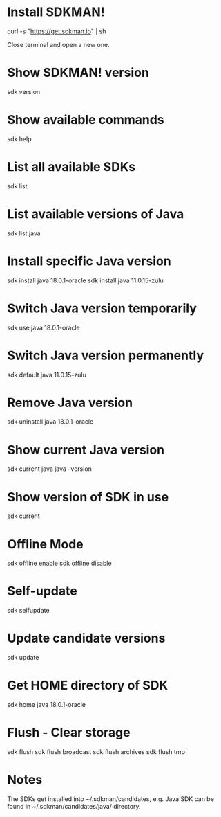 # Install SDKMAN!
curl -s "https://get.sdkman.io" | sh

Close terminal and open a new one.

# Show SDKMAN! version
sdk version

# Show available commands
sdk help

# List all available SDKs
sdk list

# List available versions of Java
sdk list java

# Install specific Java version
sdk install java 18.0.1-oracle
sdk install java 11.0.15-zulu

# Switch Java version temporarily
sdk use java 18.0.1-oracle

# Switch Java version permanently
sdk default java 11.0.15-zulu

# Remove Java version
sdk uninstall java 18.0.1-oracle

# Show current Java version
sdk current java
java -version

# Show version of SDK in use
sdk current

# Offline Mode
sdk offline enable
sdk offline disable

# Self-update
sdk selfupdate

# Update candidate versions
sdk update

# Get HOME directory of SDK
sdk home java 18.0.1-oracle

# Flush - Clear storage
sdk flush
sdk flush broadcast
sdk flush archives
sdk flush tmp


# Notes

The SDKs get installed into ~/.sdkman/candidates, e.g. Java SDK can be found in ~/.sdkman/candidates/java/ directory.

